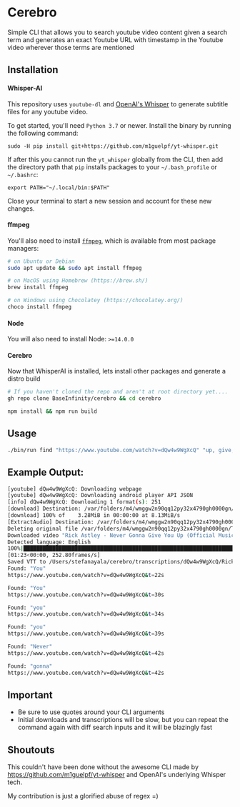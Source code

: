 # Cerebro

Simple CLI that allows you to search youtube video content given a search term and generates an exact Youtube URL with timestamp in the Youtube video wherever those terms are mentioned


## Installation

#### Whisper-AI

This repository uses `youtube-dl` and [OpenAI's Whisper](https://openai.com/blog/whisper) to generate subtitle files for any youtube video.

To get started, you'll need `Python 3.7` or newer. Install the binary by running the following command:

    sudo -H pip install git+https://github.com/m1guelpf/yt-whisper.git

If after this you cannot run the `yt_whisper` globally from the CLI, then add the directory path that `pip` installs packages to your `~/.bash_profile` or `~/.bashrc`:

```
export PATH="~/.local/bin:$PATH"
```

Close your terminal to start a new session and account for these new changes.

#### ffmpeg

You'll also need to install [`ffmpeg`](https://ffmpeg.org/), which is available from most package managers:

```bash
# on Ubuntu or Debian
sudo apt update && sudo apt install ffmpeg

# on MacOS using Homebrew (https://brew.sh/)
brew install ffmpeg

# on Windows using Chocolatey (https://chocolatey.org/)
choco install ffmpeg
```

#### Node
You will also need to install Node: `>=14.0.0`

#### Cerebro
Now that WhisperAI is installed, lets install other packages and generate a distro build

```bash
# If you haven't cloned the repo and aren't at root directory yet....
gh repo clone BaseInfinity/cerebro && cd cerebro

npm install && npm run build
```

## Usage
```bash
./bin/run find "https://www.youtube.com/watch?v=dQw4w9WgXcQ" "up, give, you, gonna, never"
```

## Example Output:
```bash
[youtube] dQw4w9WgXcQ: Downloading webpage
[youtube] dQw4w9WgXcQ: Downloading android player API JSON
[info] dQw4w9WgXcQ: Downloading 1 format(s): 251
[download] Destination: /var/folders/m4/wmggw2n90qq12py32x4790gh0000gn/T/dQw4w9WgXcQ.webm
[download] 100% of    3.28MiB in 00:00:00 at 8.13MiB/s
[ExtractAudio] Destination: /var/folders/m4/wmggw2n90qq12py32x4790gh0000gn/T/dQw4w9WgXcQ.mp3
Deleting original file /var/folders/m4/wmggw2n90qq12py32x4790gh0000gn/T/dQw4w9WgXcQ.webm (pass -k to keep)
Downloaded video "Rick Astley - Never Gonna Give You Up (Official Music Video)". Generating subtitles...
Detected language: English
100%|███████████████████████████████████████████████████████████████████████████████████████████████████████21204/21204 
[01:23<00:00, 252.80frames/s]
Saved VTT to /Users/stefanayala/cerebro/transcriptions/dQw4w9WgXcQ/Rick_Astley___Never_Gonna_Give_You_Up__Official_Music_Video.vtt
Found: "You"
https://www.youtube.com/watch?v=dQw4w9WgXcQ&t=22s

Found: "You"
https://www.youtube.com/watch?v=dQw4w9WgXcQ&t=30s

Found: "you"
https://www.youtube.com/watch?v=dQw4w9WgXcQ&t=34s

Found: "you"
https://www.youtube.com/watch?v=dQw4w9WgXcQ&t=39s

Found: "Never"
https://www.youtube.com/watch?v=dQw4w9WgXcQ&t=42s

Found: "gonna"
https://www.youtube.com/watch?v=dQw4w9WgXcQ&t=42s

```

## Important
* Be sure to use quotes around your CLI arguments
* Initial downloads and transcriptions will be slow, but you can repeat the command again with diff search inputs and it will be blazingly fast

## Shoutouts
This couldn't have been done without the awesome CLI made by https://github.com/m1guelpf/yt-whisper and OpenAI's underlying Whisper tech. 

My contribution is just a glorified abuse of regex =)

